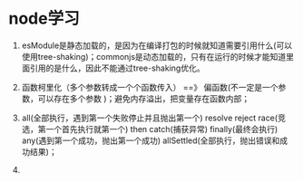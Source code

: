 # node学习

1. esModule是静态加载的，是因为在编译打包的时候就知道需要引用什么(可以使用tree-shaking)；commonjs是动态加载的，只有在运行的时候才能知道里面引用的是什么，因此不能通过tree-shaking优化。

2. 函数柯里化（多个参数转成一个个函数传入） ==》 偏函数(不一定是一个参数，可以存在多个参数 )；避免内存溢出，把变量存在函数内部；

3. all(全部执行，遇到第一个失败停止并且抛出第一个) resolve reject race(竞选，第一个首先执行就第一个) then catch(捕获异常) finally(最终会执行) any(遇到第一个成功，抛出第一个成功) allSettled(全部执行，抛出错误和成功结果)；

4. 